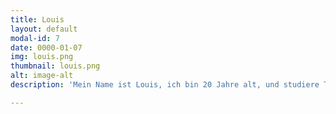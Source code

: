 ```yaml
---
title: Louis
layout: default
modal-id: 7
date: 0000-01-07
img: louis.png
thumbnail: louis.png
alt: image-alt
description: 'Mein Name ist Louis, ich bin 20 Jahre alt, und studiere TUM-BWL im dritten Semester. Ich bin seid Frühling 2018 Mitglied bei Townbee und kümmere mich vor allem um den praktischen Teil der Imkerei. In dieser Position bekomme ich nicht nur die Möglichkeit, viel über Bienen und die Natur zu lernen, sondern habe auch die Möglichkeit Flüchtlinge kennen zu lernen, mit ihnen zu arbeiten und Zeit zu verbringen, und so viel von ihnen über den tatsächlichen Alltag eines Geflüchteten in Deutschland abseits der eher negativen Medienmeinungen zu lernen. Es ist für mich ein nettes Hobby bei Townbee zu helfen und eine gute Abwechslung zum klassischen Unialltag.'

---
```

